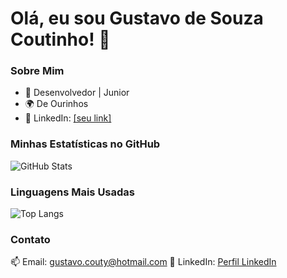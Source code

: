# Olá, eu sou Gustavo de Souza Coutinho! 👋  

### Sobre Mim  
- 🚀 Desenvolvedor | Junior 
- 🌍 De Ourinhos
- 💼 LinkedIn: [[seu link]  ](https://www.linkedin.com/in/gustavo-coutinho-35b7b8239/)

### Minhas Estatísticas no GitHub  
![GitHub Stats](https://github-readme-stats.vercel.app/api?username=Gustavo-Souza-Coutinho&show_icons=true&theme=radical)  

### Linguagens Mais Usadas  
![Top Langs](https://github-readme-stats.vercel.app/api/top-langs/?username=Gustavo-Souza-Coutinho&layout=compact)  

### Contato  
📫 Email: gustavo.couty@hotmail.com
🔗 LinkedIn: [Perfil LinkedIn]([https://linkedin.com/in/seu-perfil](https://www.linkedin.com/in/gustavo-coutinho-35b7b8239))  
